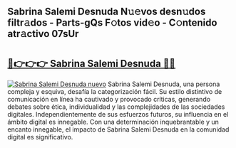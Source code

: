 ## Sabrina Salemi Desnuda N𝚞𝚎vos desn𝚞dos filtr𝚊dos - Parts-gQs F𝚘tos vid𝚎o - C𝚘ntenido atr𝚊ctivo 07sUr

# <h2><a href="http://mb7vxb.tromn.icu/?c=Sabrina+Salemi+Desnuda">🔗👉👉👉 Sabrina Salemi Desnuda 🔗🔗</a></h2>

[![Sabrina Salemi Desnuda nuevo](https://i.imgur.com/pEAQMta.gif)](http://mb7vxb.tromn.icu/?c=Sabrina+Salemi+Desnuda)
Sabrina Salemi Desnuda, una persona compleja y esquiva, desafía la categorización fácil. Su estilo distintivo de comunicación en línea ha cautivado y provocado críticas, generando debates sobre ética, individualidad y las complejidades de las sociedades digitales. Independientemente de sus esfuerzos futuros, su influencia en el ámbito digital es innegable. Con una determinación inquebrantable y un encanto innegable, el impacto de Sabrina Salemi Desnuda en la comunidad digital es significativo.
